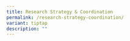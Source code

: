 ```yaml
---
title: Research Strategy & Coordination
permalink: /research-strategy-coordination/
variant: tiptap
description: ""
---
```

